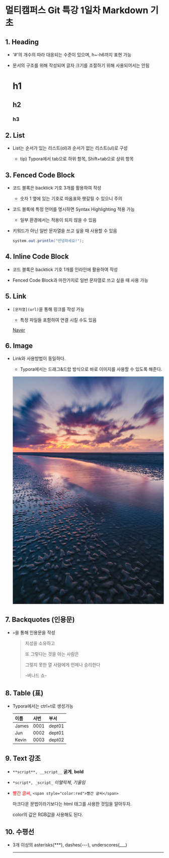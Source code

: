 # 멀티캠퍼스 Git 특강 1일차 Markdown 기초



## 1. Heading

- '#'의 개수의 따라 대응되는 수준이 있으며, h~-h6까지 표현 가능

- 문서의 구조를 위해 작성되며 글자 크기를 조절하기 위해 사용되어서는 안됨

  # h1

  ## h2

  ### h3



##  2. List

- List는 순서가 있는 리스트(ol)과 순서가 없는 리스트(ul)로 구성

  - tip) Typora에서 tab으로 하위 항목, Shift+tab으로 상위 항목

  

## 3. Fenced Code Block

- 코드 블록은 backtick 기호 3개를 활용하여 작성

  - 숫자 1 옆에 있는 기호로 따옴표와 헷갈릴 수 있으니 주의

- 코드 블록에 특정 언어를 명시하면 Syntax Highlighting 적용 가능

  - 일부 환경에서는 적용이 되지 않을 수 있음

- 키워드가 아닌 일반 문자열을 쓰고 싶을 때 사용할 수 있음

  ```java
  system.out.println("안녕하세요!");
  ```

## 4. Inline Code Block

- 코드 블록은 backtick 기호 1개를 인라인에 활용하여 작성

- Fenced Code Block과 마찬가지로 일반 문자열로 쓰고 싶을 때 사용 가능

  

## 5. Link

- `[문자열](url)`을  통해 링크를 작성 가능

  - 특정 파일들 포함하여 연결 시킬 수도 있음

  [Naver](https://naver.com)

  

## 6. Image

- Link와 사용방법이 동일하다.

  - Typora에서는 드래그&드랍 방식으로 바로 이미지를 사용할 수 있도록 해준다.

  
  ![image_example](../md-images/image1.jpg)

## 7. Backquotes (인용문)

- `>`을 통해 인용문을 작성

  >지성을 소유하고 
  >
  >또 그렇다는 것을 아는 사람은 
  >
  >그렇지 못한 열 사람에게 언제나 승리한다  
  >
  >-버나드 쇼- 

  

## 8. Table (표)

- Typora에서는 ctrl+t로 생성가능

  | 이름  | 사번 | 부서   |
  | ----- | ---- | ------ |
  | James | 0001 | dept01 |
  | Jun   | 0002 | dept01 |
  | Kevin | 0003 | dept02 |

  

## 9. Text 강조

- `**script**, __script__`  **굵게**, __bold__

- `*script*, _script_` *이탤릭체*, _기울임_

- <span style="color:red">빨간 글씨</span>, `<span style="color:red">빨간 글씨</span>`

  마크다운 문법이라기보다는 html 태그를 사용한 것임을 알아두자. 
  
  color의 값은 RGB값을 사용해도 된다.
  
  

## 10. 수평선

- 3개 이상의 asterisks(***), dashes(---), underscores(___)

  ___

  